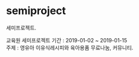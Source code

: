 # semiproject
세미프로젝트.


교육원 세미프로젝트 
기간 : 2019-01-02 ~ 2019-01-15<br/>
주제 : 영유아 이유식레시피와 육아용품 무료나눔, 커뮤니티.
